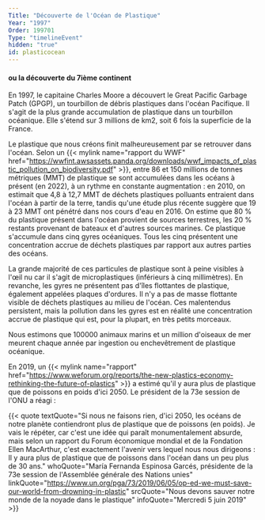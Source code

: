 ```yaml
---
Title: "Découverte de l'Océan de Plastique"
Year: "1997"
Order: 199701
Type: "timelineEvent"
hidden: "true"
id: plasticocean
---
```


#### ou la découverte du 7ième continent

En 1997, le capitaine Charles Moore a découvert le Great Pacific Garbage Patch (GPGP), un tourbillon de débris plastiques dans l'océan Pacifique. Il s'agit de la plus grande accumulation de plastique dans un tourbillon océanique. Elle s'étend sur 3 millions de km2, soit 6 fois la superficie de la France.

Le plastique que nous créons finit malheureusement par se retrouver dans l'océan. Selon un {{< mylink name="rapport du WWF" href="https://wwfint.awsassets.panda.org/downloads/wwf_impacts_of_plastic_pollution_on_biodiversity.pdf" >}}, entre 86 et 150 millions de tonnes métriques (MMT) de plastique se sont accumulées dans les océans à présent (en 2022), à un rythme en constante augmentation : en 2010, on estimait que 4,8 à 12,7 MMT de déchets plastiques polluants entraient dans l'océan à partir de la terre, tandis qu'une étude plus récente suggère que 19 à 23 MMT ont pénétré dans nos cours d'eau en 2016. On estime que 80 % du plastique présent dans l'océan provient de sources terrestres, les 20 % restants provenant de bateaux et d'autres sources marines. Ce plastique s'accumule dans cinq gyres océaniques. Tous les cinq présentent une concentration accrue de déchets plastiques par rapport aux autres parties des océans.

La grande majorité de ces particules de plastique sont à peine visibles à l'œil nu car il s'agit de microplastiques (inférieurs à cinq millimètres). En revanche, les gyres ne présentent pas d'îles flottantes de plastique, également appelées plaques d'ordures. Il n'y a pas de masse flottante visible de déchets plastiques au milieu de l'océan. Ces malentendus persistent, mais la pollution dans les gyres est en réalité une concentration accrue de plastique qui est, pour la plupart, en très petits morceaux.

Nous estimons que 100000 animaux marins et un million d'oiseaux de mer meurent chaque année par ingestion ou enchevêtrement de plastique océanique.

En 2019, un {{< mylink name="rapport" href="https://www.weforum.org/reports/the-new-plastics-economy-rethinking-the-future-of-plastics" >}} a estimé qu'il y aura plus de plastique que de poissons en poids d'ici 2050. Le président de la 73e session de l'ONU a réagi :

{{< quote textQuote="Si nous ne faisons rien, d'ici 2050, les océans de notre planète contiendront plus de plastique que de poissons (en poids). Je vais le répéter, car c'est une idée qui paraît monumentalement absurde, mais selon un rapport du Forum économique mondial et de la Fondation Ellen MacArthur, c'est exactement l'avenir vers lequel nous nous dirigeons : Il y aura plus de plastique que de poissons dans l'océan dans un peu plus de 30 ans." whoQuote="María Fernanda Espinosa Garcés, présidente de la 73e session de l'Assemblée générale des Nations unies" linkQuote="https://www.un.org/pga/73/2019/06/05/op-ed-we-must-save-our-world-from-drowning-in-plastic" srcQuote="Nous devons sauver notre monde de la noyade dans le plastique" infoQuote="Mercredi 5 juin 2019" >}}